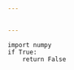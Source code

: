 ```yaml
---


---
```


<pre class=" language-python"><code class="prism  language-python"><span class="token keyword">import</span> numpy
<span class="token keyword">if</span> <span class="token boolean">True</span><span class="token punctuation">:</span>
    <span class="token keyword">return</span> <span class="token boolean">False</span>
    
</code></pre>

